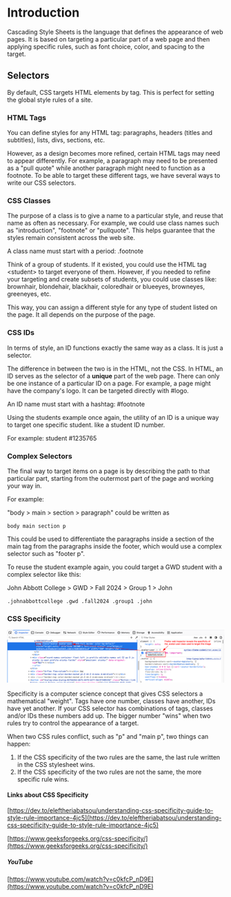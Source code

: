 # Introduction

Cascading Style Sheets is the language that defines the appearance of web pages. It is based on targeting a particular part of a web page and then applying specific rules, such as font choice, color, and spacing to the target.

## Selectors

By default, CSS targets HTML elements by tag. This is perfect for setting the global style rules of a site. 

### HTML Tags

You can define styles for any HTML tag: paragraphs, headers (titles and subtitles), lists, divs, sections, etc.

However, as a design becomes more refined, certain HTML tags may need to appear differently. For example, a paragraph may need to be presented as a "pull quote" while another paragraph might need to function as a footnote. To be able to target these different tags, we have several ways to write our CSS selectors.

### CSS Classes

The purpose of a class is to give a name to a particular style, and reuse that name as often as necessary. For example, we could use class names such as "introduction", "footnote" or "pullquote". This helps guarantee that the styles remain consistent across the web site.

A class name must start with a period: .footnote

Think of a group of students. If it existed, you could use the HTML tag \<student> to target everyone of them. However, if you needed to refine your targeting and create subsets of students, you could use classes like: brownhair, blondehair, blackhair, coloredhair or blueeyes, browneyes, greeneyes, etc. 

This way, you can assign a different style for any type of student listed on the page. It all depends on the purpose of the page.


### CSS IDs

In terms of style, an ID functions exactly the same way as a class. It is just a selector.

The difference in between the two is in the HTML, not the CSS. In HTML, an ID serves as the selector of a **unique** part of the web page. There can only be one instance of a particular ID on a page. For example, a page might have the company's logo. It can be targeted directly with #logo.


An ID name must start with a hashtag: #footnote

Using the students example once again, the utility of an ID is a unique way to target one specific student. like a student ID number.

For example: student #1235765


### Complex Selectors

The final way to target items on a page is by describing the path to that particular part, starting from the outermost part of the page and working your way in.

For example:

"body > main > section > paragraph" could be written as 

    body main section p
    
This could be used to differentiate the paragraphs inside a section of the main tag from the paragraphs inside the footer, which would use a complex selector such as "footer p".

To reuse the student example again, you could target a GWD student with a complex selector like this:

John Abbott College > GWD > Fall 2024 > Group 1 > John

    .johnabbottcollege .gwd .fall2024 .group1 .john


### CSS Specificity

![firefox web inspector displays specificity](./img/01-specificity.png)

Specificity is a computer science concept that gives CSS selectors a mathematical "weight". Tags have one number, classes have another, IDs have yet another. If your CSS selector has combinations of tags, classes and/or IDs these numbers add up. The bigger number "wins" when two rules try to control the appearance of a target.

When two CSS rules conflict, such as "p" and "main p", two things can happen:

1. If the CSS specificity of the two rules are the same, the last rule written in the CSS stylesheet wins. 
2. If the CSS specificity of the two rules are not the same, the more specific rule wins.

#### Links about CSS Specificity

[https://dev.to/eleftheriabatsou/understanding-css-specificity-guide-to-style-rule-importance-4jc5](https://dev.to/eleftheriabatsou/understanding-css-specificity-guide-to-style-rule-importance-4jc5)

[https://www.geeksforgeeks.org/css-specificity/](https://www.geeksforgeeks.org/css-specificity/)

##### YouTube 

[https://www.youtube.com/watch?v=c0kfcP_nD9E](https://www.youtube.com/watch?v=c0kfcP_nD9E)